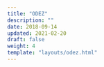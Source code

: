 ```yaml
---
title: "ODEZ"
description: ""
date: 2018-09-14
updated: 2021-02-20
draft: false
weight: 4
template: "layouts/odez.html"
---
```


<!-- see partials/company.html -->



